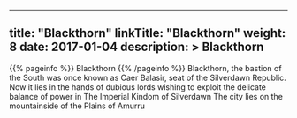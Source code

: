 
---
title: "Blackthorn"
linkTitle: "Blackthorn"
weight: 8
date: 2017-01-04
description: >
 Blackthorn
---

{{% pageinfo %}}
Blackthorn
{{% /pageinfo %}}
Blackthorn, the bastion of the South was once known as Caer Balasir, seat of the Silverdawn Republic. Now it lies in the hands of dubious lords wishing to exploit the delicate balance of power in The Imperial Kindom of Silverdawn  The city lies on the mountainside of the Plains of Amurru
